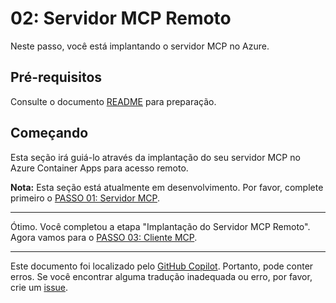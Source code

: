# 02: Servidor MCP Remoto

Neste passo, você está implantando o servidor MCP no Azure.

## Pré-requisitos

Consulte o documento [README](../README.md#prerequisites) para preparação.

## Começando

Esta seção irá guiá-lo através da implantação do seu servidor MCP no Azure Container Apps para acesso remoto.

**Nota:** Esta seção está atualmente em desenvolvimento. Por favor, complete primeiro o [PASSO 01: Servidor MCP](./01-mcp-server.md).

---

Ótimo. Você completou a etapa "Implantação do Servidor MCP Remoto". Agora vamos para o [PASSO 03: Cliente MCP](./03-mcp-client.md).

---

Este documento foi localizado pelo [GitHub Copilot](https://docs.github.com/copilot/about-github-copilot/what-is-github-copilot). Portanto, pode conter erros. Se você encontrar alguma tradução inadequada ou erro, por favor, crie um [issue](../../../../../issues).